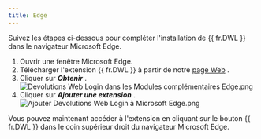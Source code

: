 ```yaml
---
title: Edge
---
```

Suivez les étapes ci-dessous pour compléter l'installation de {{ fr.DWL }} dans le navigateur Microsoft Edge.  

1. Ouvrir une fenêtre Microsoft Edge. 
1. Télécharger l'extension {{ fr.DWL }} à partir de notre [page Web](https://devolutions.net/fr/web-login) . 
1. Cliquer sur ***Obtenir*** .  
![Devolutions Web Login dans les Modules complémentaires Edge.png](/img/fr/dwl/Dwl4047.png)
1. Cliquer sur ***Ajouter une extension*** .  
![Ajouter Devolutions Web Login à Microsoft Edge.png](/img/fr/dwl/Dwl4013.png)  

Vous pouvez maintenant accéder à l'extension en cliquant sur le bouton {{ fr.DWL }} dans le coin supérieur droit du navigateur Microsoft Edge. 

